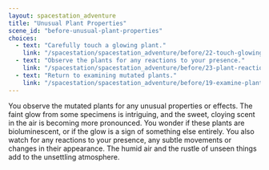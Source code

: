 ```yaml
---
layout: spacestation_adventure
title: "Unusual Plant Properties"
scene_id: "before-unusual-plant-properties"
choices:
  - text: "Carefully touch a glowing plant."
    link: "/spacestation/spacestation_adventure/before/22-touch-glowing-plant"
  - text: "Observe the plants for any reactions to your presence."
    link: "/spacestation/spacestation_adventure/before/23-plant-reactions"
  - text: "Return to examining mutated plants."
    link: "/spacestation/spacestation_adventure/before/19-examine-plants"
---
```


You observe the mutated plants for any unusual properties or effects. The faint glow from some specimens is intriguing, and the sweet, cloying scent in the air is becoming more pronounced. You wonder if these plants are bioluminescent, or if the glow is a sign of something else entirely. You also watch for any reactions to your presence, any subtle movements or changes in their appearance. The humid air and the rustle of unseen things add to the unsettling atmosphere.
